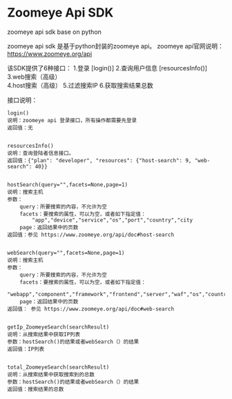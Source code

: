 # Zoomeye Api SDK
zoomeye api sdk base on python

zoomeye api sdk 是基于python封装的zoomeye api。
zoomeye api官网说明：https://www.zoomeye.org/api


该SDK提供了6种接口：
    1.登录      [login()]
    2.查询用户信息      [resourcesInfo()]
    3.web搜索（高级）      
    4.host搜索（高级）
    5.过滤搜索IP
    6.获取搜索结果总数
    
    
接口说明：


    login()
    说明：zoomeye api 登录接口，所有操作都需要先登录
    返回值：无
    
    
    resourcesInfo()
    说明：查询登陆者信息接口。
    返回值：{"plan": "developer", "resources": {"host-search": 9, "web-search": 40}}
    
    
    hostSearch(query="",facets=None,page=1)
    说明：搜索主机
    参数：
        query：所要搜索的内容，不允许为空
        facets：要搜索的属性，可以为空，或者如下指定值：
            "app","device","service","os","port","country","city
        page：返回结果中的页数
    返回值：参见 https://www.zoomeye.org/api/doc#host-search
    
    
    webSearch(query="",facets=None,page=1)
    说明：搜索主机
    参数：
        query：所要搜索的内容，不允许为空
        facets：要搜索的属性，可以为空，或者如下指定值：
            "webapp","component","framework","frontend","server","waf","os","country","city"
        page：返回结果中的页数
    返回值： 参见 https://www.zoomeye.org/api/doc#web-search
        
        
    getIp_ZoomeyeSearch(searchResult)
    说明：从搜索结果中获取IP列表
    参数：hostSearch()的结果或者webSearch（）的结果
    返回值：IP列表
    
    
    total_ZoomeyeSearch(searchResult)
    说明：从搜索结果中获取搜索到的总数
    参数：hostSearch()的结果或者webSearch（）的结果
    返回值：搜索结果的总数
    
